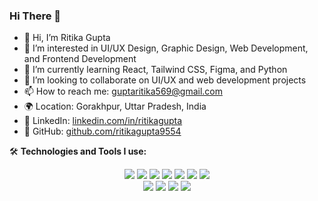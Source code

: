 ### Hi There :wave:
- 👋 Hi, I’m Ritika Gupta
- 👀 I’m interested in UI/UX Design, Graphic Design, Web Development, and Frontend Development
- 🌱 I’m currently learning React, Tailwind CSS, Figma, and Python
- 💞️ I’m looking to collaborate on UI/UX and web development projects
- 📫 How to reach me: guptaritika569@gmail.com
- 🌍 Location: Gorakhpur, Uttar Pradesh, India
- 🔗 LinkedIn: [linkedin.com/in/ritikagupta](https://www.linkedin.com/in/ritika-gupta-523597220)
- 🔗 GitHub: [github.com/ritikagupta9554](https://github.com/ritikagupta9554)

🛠️ **Technologies and Tools I use:**
<p align="center">
  <img src="https://img.shields.io/badge/Python-3776AB?style=for-the-badge&logo=python&logoColor=white" />
  <img src="https://img.shields.io/badge/JavaScript-F7DF1E?style=for-the-badge&logo=javascript&logoColor=black" />
  <img src="https://img.shields.io/badge/HTML5-E34F26?style=for-the-badge&logo=html5&logoColor=white" />
  <img src="https://img.shields.io/badge/CSS3-1572B6?style=for-the-badge&logo=css3&logoColor=white" />
  <img src="https://img.shields.io/badge/Tailwind_CSS-38B2AC?style=for-the-badge&logo=tailwind-css&logoColor=white" />
  <img src="https://img.shields.io/badge/React-61DAFB?style=for-the-badge&logo=react&logoColor=black" />
  <img src="https://img.shields.io/badge/Figma-F24E1E?style=for-the-badge&logo=figma&logoColor=white" /></br>
  <img src="https://img.shields.io/badge/VS_Code-007ACC?style=for-the-badge&logo=visual-studio-code&logoColor=white" />
  <img src="https://img.shields.io/badge/Git-F05032?style=for-the-badge&logo=git&logoColor=white" />
  <img src="https://img.shields.io/badge/Canva-00C4CC?style=for-the-badge&logo=canva&logoColor=white" />
  <img src="https://img.shields.io/badge/SQL-4479A1?style=for-the-badge&logo=mysql&logoColor=white" />
</p>

